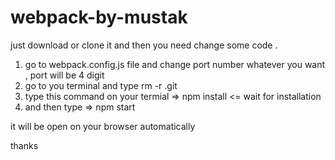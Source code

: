 # webpack-by-mustak

just download or clone it 
and then you need change some code .

1. go to webpack.config.js file and change port number whatever you want , port will be 4 digit 
2. go to you terminal and type rm -r .git
3. type this command on your termial => npm install <=
wait for installation
4. and then type => npm start 

it will be open on your browser automatically 

thanks
